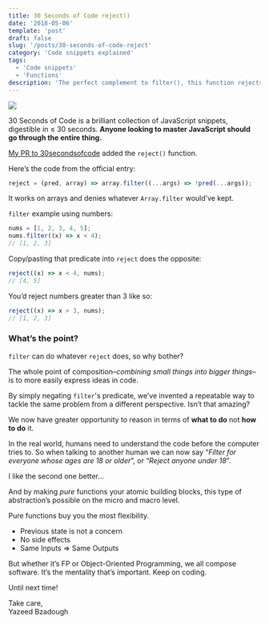 ```yaml
---
title: 30 Seconds of Code reject()
date: '2018-05-06'
template: 'post'
draft: false
slug: '/posts/30-seconds-of-code-reject'
category: 'Code snippets explained'
tags:
  - 'Code snippets'
  - 'Functions'
description: 'The perfect complement to filter(), this function rejects the items that satisfy your predicate.'
---
```


![](https://cdn-images-1.medium.com/max/1600/1*fS-jTCqIsxtOIw1rWp1PrA.png)

30 Seconds of Code is a brilliant collection of JavaScript snippets, digestible in ≤ 30 seconds. **Anyone looking to master JavaScript should go through the entire thing.**

[My PR to 30secondsofcode](https://github.com/Chalarangelo/30-seconds-of-code/pull/657) added the `reject()` function.

Here’s the code from the official entry:

```javascript
reject = (pred, array) => array.filter((...args) => !pred(...args));
```

It works on arrays and denies whatever `Array.filter` would’ve kept.

`filter` example using numbers:

```javascript
nums = [1, 2, 3, 4, 5];
nums.filter((x) => x < 4);
// [1, 2, 3]
```

Copy/pasting that predicate into `reject` does the opposite:

```javascript
reject((x) => x < 4, nums);
// [4, 5]
```

You’d reject numbers greater than 3 like so:

```javascript
reject((x) => x > 3, nums);
// [1, 2, 3]
```

### What’s the point?

`filter` can do whatever `reject` does, so why bother?

The whole point of composition–_combining small things into bigger things_– is to more easily express ideas in code.

By simply negating `filter`'s predicate, we’ve invented a repeatable way to tackle the same problem from a different perspective. Isn’t that amazing?

We now have greater opportunity to reason in terms of **what to do** not **how to do** it.

In the real world, humans need to understand the code before the computer tries to. So when talking to another human we can now say “_Filter for everyone whose ages are 18 or older_”, or “_Reject anyone under 18_”.

I like the second one better…

And by making _pure_ functions your atomic building blocks, this type of abstraction’s possible on the micro and macro level.

Pure functions buy you the most flexibility.

- Previous state is not a concern
- No side effects
- Same Inputs => Same Outputs

But whether it’s FP or Object-Oriented Programming, we all compose software. It’s the mentality that’s important. Keep on coding.

Until next time!

Take care, <br />
Yazeed Bzadough
